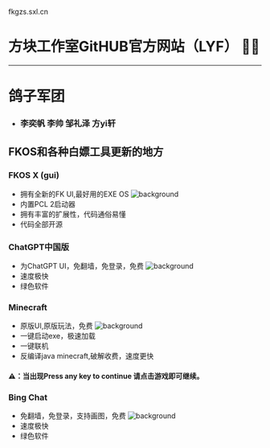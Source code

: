 fkgzs.sxl.cn

# 方块工作室GitHUB官方网站（LYF） 🎉🎉
---
# 鸽子军团
- ### 李奕帆 李帅 邹礼泽 方yi轩
## FKOS和各种白嫖工具更新的地方

### FKOS X (gui)
- 拥有全新的FK UI,最好用的EXE OS
![background](http://onlinegit.com/static/upload/img/2023/05/ebd85b9d-e264-41ed-871c-058a4cfadf0805046.png)
- 内置PCL 2启动器
- 拥有丰富的扩展性，代码通俗易懂
- 代码全部开源
### ChatGPT中国版
- 为ChatGPT UI，免翻墙，免登录，免费
![background](http://onlinegit.com/static/upload/img/2023/05/501a82b2-531e-4428-879d-6b75b7df0be305046.png)
- 速度极快
- 绿色软件 
### Minecraft
- 原版UI,原版玩法，免费
![background](http://onlinegit.com/static/upload/img/2023/05/923f7e36-f790-4d27-a67d-f60ae76e5b2005046.png)
- 一键启动exe，极速加载
- 一键联机
- 反编译java minecraft,破解收费，速度更快
#### ⚠：当出现Press any key to continue 请点击游戏即可继续。
### Bing Chat
- 免翻墙，免登录，支持画图，免费
![background](http://onlinegit.com/static/upload/img/2023/05/c28596f2-966d-474f-8452-ef12a232df9305046.png)
- 速度极快
- 绿色软件 
